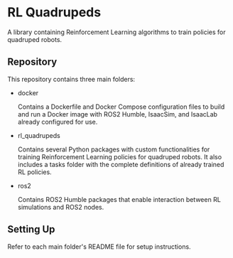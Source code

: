 # RL Quadrupeds

A library containing Reinforcement Learning algorithms to train policies for quadruped robots.

## Repository

This repository contains three main folders:
- docker
  
    Contains a Dockerfile and Docker Compose configuration files to build and run a Docker image with ROS2 Humble, IsaacSim, and IsaacLab already configured for use.
- rl_quadrupeds
  
    Contains several Python packages with custom functionalities for training Reinforcement Learning policies for quadruped robots. It also includes a tasks folder with the complete definitions of already trained RL policies.
- ros2
  
    Contains ROS2 Humble packages that enable interaction between RL simulations and ROS2 nodes.

## Setting Up

Refer to each main folder's README file for setup instructions.